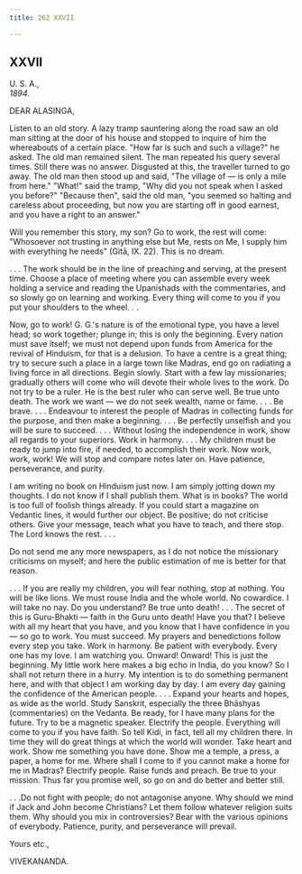 ```yaml
---
title: 262 XXVII

---
```

  

  


## XXVII

U. S. A.,  
*1894*.

DEAR ALASINGA,

Listen to an old story. A lazy tramp sauntering along the road saw an
old man sitting at the door of his house and stopped to inquire of him
the whereabouts of a certain place. "How far is such and such a
village?" he asked. The old man remained silent. The man repeated his
query several times. Still there was no answer. Disgusted at this, the
traveller turned to go away. The old man then stood up and said, "The
village of — is only a mile from here." "What!" said the tramp, "Why did
you not speak when I asked you before?" "Because then", said the old
man, "you seemed so halting and careless about proceeding, but now you
are starting off in good earnest, and you have a right to an answer."

Will you remember this story, my son? Go to work, the rest will come:
"Whosoever not trusting in anything else but Me, rests on Me, I supply
him with everything he needs" (Gitā, IX. 22). This is no dream.

. . . The work should be in the line of preaching and serving, at the
present time. Choose a place of meeting where you can assemble every
week holding a service and reading the Upanishads with the commentaries,
and so slowly go on learning and working. Every thing will come to you
if you put your shoulders to the wheel. . .

Now, go to work! G. G.'s nature is of the emotional type, you have a
level head; so work together; plunge in; this is only the beginning.
Every nation must save itself; we must not depend upon funds from
America for the revival of Hinduism, for that is a delusion. To have a
centre is a great thing; try to secure such a place in a large town like
Madras, end go on radiating a living force in all directions. Begin
slowly. Start with a few lay missionaries; gradually others will come
who will devote their whole lives to the work. Do not try to be a ruler.
He is the best ruler who can serve well. Be true unto death. The work we
want — we do not seek wealth, name or fame. . . . Be brave. . . .
Endeavour to interest the people of Madras in collecting funds for the
purpose, and then make a beginning. . . . Be perfectly unselfish and you
will be sure to succeed. . . . Without losing the independence in work,
show all regards to your superiors. Work in harmony. . . . My children
must be ready to jump into fire, if needed, to accomplish their work.
Now work, work, work! We will stop and compare notes later on. Have
patience, perseverance, and purity.

I am writing no book on Hinduism just now. I am simply jotting down my
thoughts. I do not know if I shall publish them. What is in books? The
world is too full of foolish things already. If you could start a
magazine on Vedantic lines, it would further our object. Be positive; do
not criticise others. Give your message, teach what you have to teach,
and there stop. The Lord knows the rest. . . .

Do not send me any more newspapers, as I do not notice the missionary
criticisms on myself; and here the public estimation of me is better for
that reason.

. . . If you are really my children, you will fear nothing, stop at
nothing. You will be like lions. We must rouse India and the whole
world. No cowardice. I will take no nay. Do you understand? Be true unto
death! . . . The secret of this is Guru-Bhakti — faith in the Guru unto
death! Have you that? I believe with all my heart that you have, and you
know that I have confidence in you — so go to work. You must succeed. My
prayers and benedictions follow every step you take. Work in harmony. Be
patient with everybody. Every one has my love. I am watching you.
Onward! Onward! This is just the beginning. My little work here makes a
big echo in India, do you know? So I shall not return there in a hurry.
My intention is to do something permanent here, and with that object I
am working day by day. I am every day gaining the confidence of the
American people. . . . Expand your hearts and hopes, as wide as the
world. Study Sanskrit, especially the three Bhāshyas (commentaries) on
the Vedanta. Be ready, for I have many plans for the future. Try to be a
magnetic speaker. Electrify the people. Everything will come to you if
you have faith. So tell Kidi, in fact, tell all my children there. In
time they will do great things at which the world will wonder. Take
heart and work. Show me something you have done. Show me a temple, a
press, a paper, a home for me. Where shall I come to if you cannot make
a home for me in Madras? Electrify people. Raise funds and preach. Be
true to your mission. Thus far you promise well, so go on and do better
and better still.

. . .Do not fight with people; do not antagonise anyone. Why should we
mind if Jack and John become Christians? Let them follow whatever
religion suits them. Why should you mix in controversies? Bear with the
various opinions of everybody. Patience, purity, and perseverance will
prevail. 

Yours etc.,

VIVEKANANDA.